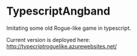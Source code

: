 # TypescriptAngband
Imitating some old Rogue-like game in typescript. 

Current version is deployed here: http://typecriptroguelike.azurewebsites.net/
